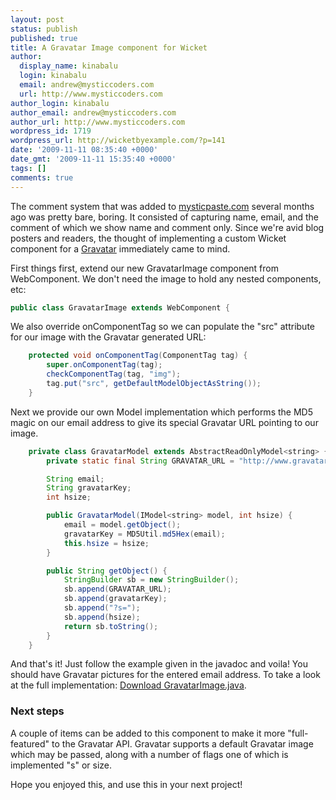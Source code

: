 ```yaml
---
layout: post
status: publish
published: true
title: A Gravatar Image component for Wicket
author:
  display_name: kinabalu
  login: kinabalu
  email: andrew@mysticcoders.com
  url: http://www.mysticcoders.com
author_login: kinabalu
author_email: andrew@mysticcoders.com
author_url: http://www.mysticcoders.com
wordpress_id: 1719
wordpress_url: http://wicketbyexample.com/?p=141
date: '2009-11-11 08:35:40 +0000'
date_gmt: '2009-11-11 15:35:40 +0000'
tags: []
comments: true
---
```

The comment system that was added to <a href="http://mysticpaste.com" target="_blank">mysticpaste.com</a> several months ago was pretty bare, boring.  It consisted of capturing name, email, and the comment of which we show name and comment only.  Since we're avid blog posters and readers, the thought of implementing a custom Wicket component for a <a href="http://gravatar.com" target="_blank">Gravatar</a> immediately came to mind.

First things first, extend our new GravatarImage component from WebComponent.  We don't need the image to hold any nested components, etc:

``` java
public class GravatarImage extends WebComponent {
```

We also override onComponentTag so we can populate the "src" attribute for our image with the Gravatar generated URL:

``` java
    protected void onComponentTag(ComponentTag tag) {
        super.onComponentTag(tag);
        checkComponentTag(tag, "img");
        tag.put("src", getDefaultModelObjectAsString());
    }
```

Next we provide our own Model implementation which performs the MD5 magic on our email address to give its special Gravatar URL pointing to our image.

``` java
    private class GravatarModel extends AbstractReadOnlyModel<string> {
        private static final String GRAVATAR_URL = "http://www.gravatar.com/avatar/";

        String email;
        String gravatarKey;
        int hsize;

        public GravatarModel(IModel<string> model, int hsize) {
            email = model.getObject();
            gravatarKey = MD5Util.md5Hex(email);
            this.hsize = hsize;
        }

        public String getObject() {
            StringBuilder sb = new StringBuilder();
            sb.append(GRAVATAR_URL);
            sb.append(gravatarKey);
            sb.append("?s=");
            sb.append(hsize);
            return sb.toString();
        }
    }
```

And that's it!  Just follow the example given in the javadoc and voila!  You should have Gravatar pictures for the entered email address.  To take a look at the full implementation: <a href="http://kenai.com/projects/mystic-apps/sources/mystic-apps/content/mysticpaste/src/main/java/com/mysticcoders/mysticpaste/web/components/GravatarImage.java?rev=89" target="_blank">Download GravatarImage.java</a>.

<h3>Next steps</h3>
A couple of items can be added to this component to make it more "full-featured" to the Gravatar API.  Gravatar supports a default Gravatar image which may be passed, along with a number of flags one of which is implemented "s" or size.

Hope you enjoyed this, and use this in your next project!
